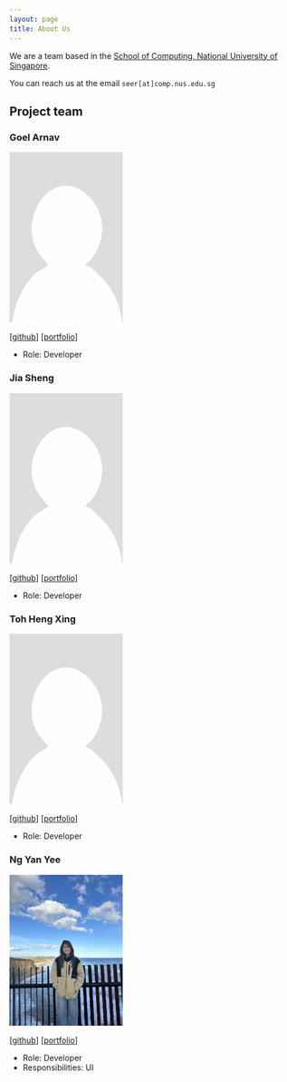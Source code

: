```yaml
---
layout: page
title: About Us
---
```


We are a team based in the [School of Computing, National University of Singapore](https://www.comp.nus.edu.sg).

You can reach us at the email `seer[at]comp.nus.edu.sg`

## Project team

### Goel Arnav

<img src="images/arnav-goel10.png" width="200px">

[[github](https://github.com/arnav-goel10)]
[[portfolio](team/arnav-goel10.md)]

* Role: Developer


### Jia Sheng

<img src="images/rimgik.png" width="200px">

[[github](https://github.com/rimgik)]
[[portfolio](team/rimgik.md)]

* Role: Developer

### Toh Heng Xing

<img src="images/tohhengxing.png" width="200px">

[[github](https://github.com/tohhengxing)]
[[portfolio](team/tohhengxing.md)]

* Role: Developer

### Ng Yan Yee

<img src="images/yyanyee.png" width="200px">

[[github](http://github.com/yyanyee)]
[[portfolio](team/yyanyee.md)]

* Role: Developer
* Responsibilities: UI

